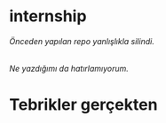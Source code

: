 # internship

###### Önceden yapılan repo yanlışlıkla silindi. 
###### Ne yazdığımı da hatırlamıyorum.


# Tebrikler gerçekten 
